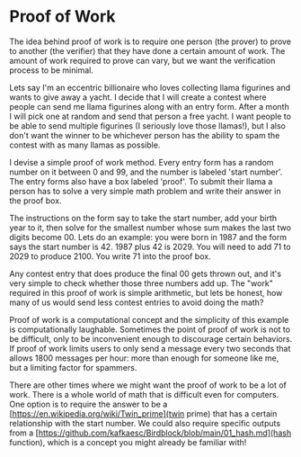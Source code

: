 # Proof of Work

The idea behind proof of work is to require one person (the prover) to prove to another (the verifier) that they have done a certain amount of work. The amount of work required to prove can vary, but we want the verification process to be minimal.

Lets say I'm an eccentric billionaire who loves collecting llama figurines and wants to give away a yacht. I decide that I will create a contest where people can send me llama figurines along with an entry form. After a month I will pick one at random and send that person a free yacht. I want people to be able to send multiple figurines (I seriously love those llamas!), but I also don't want the winner to be whichever person has the ability to spam the contest with as many llamas as possible.

I devise a simple proof of work method. Every entry form has a random number on it between 0 and 99, and the number is labeled 'start number'. The entry forms also have a box labeled 'proof'. To submit their llama a person has to solve a very simple math problem and write their answer in the proof box.

The instructions on the form say to take the start number, add your birth year to it, then solve for the smallest number whose sum makes the last two digits become 00. Lets do an example: you were born in 1987 and the form says the start number is 42. 1987 plus 42 is 2029. You will need to add 71 to 2029 to produce 2100. You write 71 into the proof box.

Any contest entry that does produce the final 00 gets thrown out, and it's very simple to check whether those three numbers add up. The "work" required in this proof of work is simple arithmetic, but lets be honest, how many of us would send less contest entries to avoid doing the math?

Proof of work is a computational concept and the simplicity of this example is computationally laughable. Sometimes the point of proof of work is not to be difficult, only to be inconvenient enough to discourage certain behaviors. If proof of work limits users to only send a message every two seconds that allows 1800 messages per hour: more than enough for someone like me, but a limiting factor for spammers.

There are other times where we might want the proof of work to be a lot of work. There is a whole world of math that is difficult even for computers. One option is to require the answer to be a [https://en.wikipedia.org/wiki/Twin_prime](twin prime) that has a certain relationship with the start number. We could also require specific outputs from a [https://github.com/kafkaesc/Birdblock/blob/main/01_hash.md](hash function), which is a concept you might already be familiar with!
